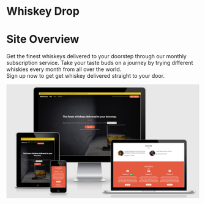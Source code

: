 # Whiskey Drop

# Site Overview

Get the finest whiskeys delivered to your doorstep through our monthly subscription service. Take your taste buds on a journey by trying different whiskies every month from all over the world.
<br>
Sign up now to get get whiskey delivered straight to your door.

![Whiskey Drop Website](images/whiskey-drop.png)


